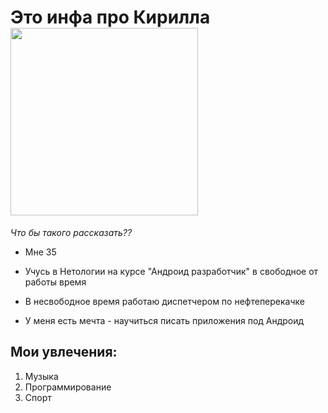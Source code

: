 # Это инфа про **Кирилла**                                      <img src="https://github.com/Baobapel/GitHubPages_HW/assets/150206606/771066a3-4d30-45a1-8f06-3947ced2cb68"  height="300">

*Что бы такого рассказать??*

- Мне 35
- Учусь в Нетологии на курсе "Андроид разработчик" в свободное от работы время

- В несвободное время работаю диспетчером по нефтеперекачке
- У меня есть мечта - научиться писать приложения под Андроид

## Мои увлечения:

1. Музыка
2. Программирование
3. Спорт


